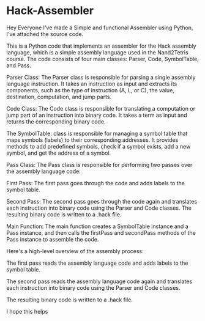 # Hack-Assembler

Hey Everyone I've made a Simple and functional Assembler using Python, I've attached the source code.

This is a Python code that implements an assembler for the Hack assembly language, which is a simple assembly language used in the Nand2Tetris course. The code consists of four main classes: Parser, Code, SymbolTable, and Pass.

Parser Class: The Parser class is responsible for parsing a single assembly language instruction. It takes an instruction as input and extracts its components, such as the type of instruction (A, L, or C), the value, destination, computation, and jump parts.

Code Class: The Code class is responsible for translating a computation or jump part of an instruction into binary code. It takes a term as input and returns the corresponding binary code.

The SymbolTable: class is responsible for managing a symbol table that maps symbols (labels) to their corresponding addresses. It provides methods to add predefined symbols, check if a symbol exists, add a new symbol, and get the address of a symbol.

Pass Class: The Pass class is responsible for performing two passes over the assembly language code:

First Pass: The first pass goes through the code and adds labels to the symbol table.

Second Pass: The second pass goes through the code again and translates each instruction into binary code using the Parser and Code classes. The resulting binary code is written to a .hack file.

Main Function: The main function creates a SymbolTable instance and a Pass instance, and then calls the firstPass and secondPass methods of the Pass instance to assemble the code.


Here's a high-level overview of the assembly process:

The first pass reads the assembly language code and adds labels to the symbol table.

The second pass reads the assembly language code again and translates each instruction into binary code using the Parser and Code classes.

The resulting binary code is written to a .hack file.



I hope this helps
